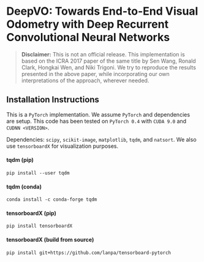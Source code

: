 # DeepVO: Towards End-to-End Visual Odometry with Deep Recurrent Convolutional Neural Networks

> **Disclaimer:** This is not an official release. This implementation is based on the ICRA 2017 paper of the same title by Sen Wang, Ronald Clark, Hongkai Wen, and Niki Trigoni. We try to reproduce the results presented in the above paper, while incorporating our own interpretations of the approach, wherever needed.

## Installation Instructions

This is a `PyTorch` implementation. We assume `PyTorch` and dependencies are setup. This code has been tested on `PyTorch 0.4` with `CUDA 9.0` and `CUDNN <VERSION>`.

Dependencies: `scipy`, `scikit-image`, `matplotlib`, `tqdm`, and `natsort`.
We also use `tensorboardX` for visualization purposes.

#### tqdm (pip)
```
pip install --user tqdm
```

#### tqdm (conda)
```
conda install -c conda-forge tqdm
```

#### tensorboardX (pip)
```
pip install tensorboardX
```

#### tensorboardX (build from source)
```
pip install git+https://github.com/lanpa/tensorboard-pytorch
```

